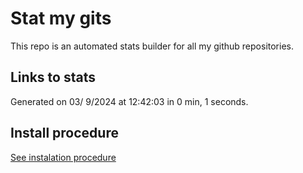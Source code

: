 # Stat my gits

This repo is an automated stats builder for all my github repositories.

## Links to stats


Generated on 03/ 9/2024 at 12:42:03 in 0 min, 1 seconds.

## Install procedure

[See instalation procedure](./src/install.md)
